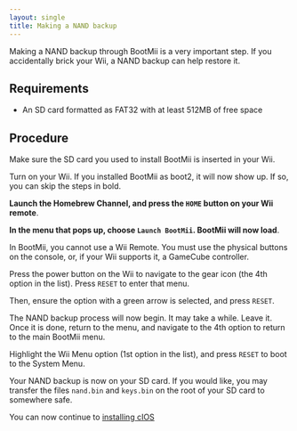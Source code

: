 ```yaml
---
layout: single
title: Making a NAND backup
---
```

Making a NAND backup through BootMii is a very important step. If you accidentally brick your Wii, a NAND backup can help restore it.

## Requirements
- An SD card formatted as FAT32 with at least 512MB of free space

## Procedure
Make sure the SD card you used to install BootMii is inserted in your Wii.

Turn on your Wii. If you installed BootMii as boot2, it will now show up. If so, you can skip the steps in bold.

**Launch the Homebrew Channel, and press the ``HOME`` button on your Wii remote**.

**In the menu that pops up, choose ``Launch BootMii``. BootMii will now load**.

In BootMii, you cannot use a Wii Remote. You must use the physical buttons on the console, or, if your Wii supports it, a GameCube controller.

Press the power button on the Wii to navigate to the gear icon (the 4th option in the list). Press ``RESET`` to enter that menu.

Then, ensure the option with a green arrow is selected, and press ``RESET``.

The NAND backup process will now begin. It may take a while. Leave it. Once it is done, return to the menu, and navigate to the 4th option to return to the main BootMii menu. 

Highlight the Wii Menu option (1st option in the list), and press ``RESET`` to boot to the System Menu.

Your NAND backup is now on your SD card. If you would like, you may transfer the files ``nand.bin`` and ``keys.bin`` on the root of your SD card to somewhere safe.

You can now continue to [installing cIOS](/wiicios)